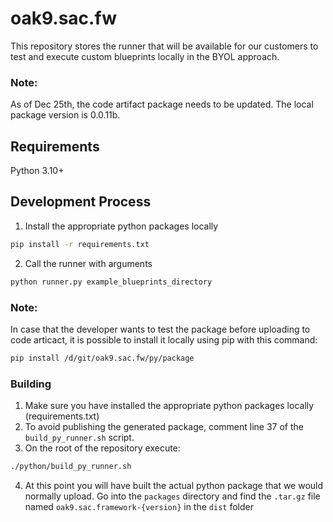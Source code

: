 # oak9.sac.fw



This repository stores the runner that will be available for our customers to test and execute custom blueprints locally in the BYOL approach.

### Note:
As of Dec 25th, the code artifact package needs to be updated.  The local package version is 0.0.11b.

## Requirements

Python 3.10+

## Development Process

1. Install the appropriate python packages locally

```sh
pip install -r requirements.txt
```

2. Call the runner with arguments

```sh
python runner.py example_blueprints_directory
```

### Note:
In case that the developer wants to test the package before uploading to code articact, it is possible to install it locally using pip with this command:

```sh
pip install /d/git/oak9.sac.fw/py/package
```

### Building
1. Make sure you have installed the appropriate python packages locally (requirements.txt)
2. To avoid publishing the generated package, comment line 37 of the `build_py_runner.sh` script.
3. On the root of the repository execute:

```sh
./python/build_py_runner.sh
```

4. At this point you will have built the actual python package that we would normally upload. Go into the `packages` directory and find the `.tar.gz` file named `oak9.sac.framework-{version}` in the `dist` folder
